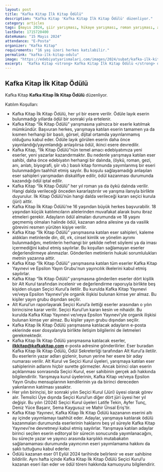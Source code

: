 ```yaml
---
layout: post
title: "Kafka Kitap İlk Kitap Ödülü"
description: "Kafka Kitap 'Kafka Kitap İlk Kitap Ödülü' düzenliyor."
category: articles
tags: [mayıs 2024, şiir yarışması, hikaye yarışması, roman yarışması, anı yarışması, genel]
lastDate: 1715720400
dateHuman: "15 Mayıs 2024"
attendance: "E-Posta"
organizer: "Kafka Kitap"
requirements: "16 yaş üzeri herkes katılabilir."
permalink: "kafka-ilk-kitap-odulu"
image: "https://edebiyatyarismalari.com/images/2024/subat/kafka-ilk-kitap-odulu.jpg"
excerpt:  "Kafka Kitap <strong> Kafka Kitap İlk Kitap Ödülü </strong> düzenliyor."
---
```


## Kafka Kitap İlk Kitap Ödülü
Kafka Kitap **Kafka Kitap İlk Kitap Ödülü** düzenliyor.  

Katılım Koşulları:
- Kafka Kitap İlk Kitap Ödülü, her yıl bir esere verilir. Ödüle layık eserin bulunmadığı yıllarda ödül bir sonraki yıla ertelenir.
- Kafka Kitap “İlk Kitap Ödülü” yarışmasına yalnızca bir eserle katılmak mümkündür. Başvuran herkes, yarışmaya katılan eserin tamamen ya da kısmen herhangi bir basılı, görsel, dijital ortamda yayınlanmamış olduğunu kabul eder. Ödüle layık görülen eserin daha önce yayınlandığı/yayımlandığı anlaşılırsa ödül, ikinci esere devredilir.
- Kafka Kitap, “İlk Kitap Ödülü”nün temel amacı edebiyatımıza yeni eserler, yeni yazarlar kazandırmaktır. Bu nedenle yarışmaya katılan eser sahibi, daha önce edebiyatın herhangi bir dalında, (öykü, roman, gezi, anı, anlatı, biyografi, şiir vb.) basılı kitap formunda yayımlanmış bir eseri bulunmadığını taahhüt etmiş sayılır. Bu koşulu sağlayamadığı anlaşılan eser sahipleri yarışmadan diskalifiye edilir, ödül kazanması durumunda kazandığı ödül iptal edilir.
- Kafka Kitap “İlk Kitap Ödülü” her yıl roman ya da öykü dalında verilir. Hangi dalda verileceği önceden kararlaştırılır ve yarışma ilanıyla birlikte duyurulur. İlk Kitap Ödülü’nün hangi dalda verileceği kararı seçici kurula (jüri) aittir.
- Kafka Kitap İlk Kitap Ödülü’ne 16 yaşından büyük herkes başvurabilir. 18 yaşından küçük katılımcıların ailelerinden muvafakat alarak bunu ibraz etmeleri gerekir. Adayların ödül almaları durumunda ve 18 yaşını geçmemiş olmaları halinde ödül, kazanan adına ailesine ya da vasilik görevini resmen yürüten kişiye verilir.
- Kafka Kitap “İlk Kitap Ödülü” yarışmasına katılan eser sahipleri, kaleme aldıkları metinlerde din, dil, ırk, cinsel kimlik ve yönelim ayrımı bulunmadığını, metinlerin herhangi bir şekilde nefret söylemi ya da iması içermediğini kabul etmiş sayılırlar. Bu koşulları sağlamayan eserler değerlendirmeye alınmazlar. Gönderilen metinlerin hukuki sorumlulukları metnin yazarına aittir.
- Kafka Kitap “İlk Kitap Ödülü” yarışmasına katılan tüm eserler Kafka Kitap Yayınevi ve Epsilon Yayın Grubu'nun yayıncılık ilkelerini kabul etmiş sayılırlar.
- Kafka Kitap “İlk Kitap Ödülü” yarışmasına gönderilen eserler dört kişilik bir Alt Kurul tarafından incelenir ve değerlendirme raporuyla birlikte beş kişiden oluşan Seçici Kurul’a iletilir. Bu kurulda Kafka Kitap Yayınevi ve/veya Epsilon Yayınevi’yle organik ilişkisi bulunan kimse yer almaz. Bu kişiler yayın grubu dışından seçilir.
- Alt Kurul’un raporlayarak Seçici Kurul’a ilettiği eserler arasından o yılın birincisine karar verilir. Seçici Kurul’un kararı kesin ve nihaidir. Bu kurulda Kafka Kitap Yayınevi ve/veya Epsilon Yayınevi’yle organik ilişkisi bulunan kimse yer almaz. Bu kişiler yayın grubu dışından seçilir.
- Kafka Kitap İlk Kitap Ödülü yarışmasına katılacak adayların e-posta eklerinde eser dosyalarıyla birlikte iletişim bilgilerini de iletmeleri gerekmektedir.
- Kafka Kitap İlk Kitap Ödülü yarışmasına katılacak eserler, **ilkkitap@kafkakitap.com** e-posta adresine gönderilirler. Eser buradan Kafka Kitap İlk Kitap Ödülü, Ödül Sekreterliği tarafından Alt Kurul’a iletilir. Bu eserlerin yazar adları gizlenir, bunun yerine her esere bir aday numarası verilir. Alt Kurul ve Seçici Kurul üyeleri, yarışmaya katılan eser sahiplerinin adlarını hiçbir surette görmezler. Ancak birinci olan eserin açıklanması sonrasında Seçici Kurul, eser sahibinin gerçek adı hakkında bilgilendirilir. Yarışmaya kurul üyelerinin, Kafka Kitap ve/veya Epsilon Yayın Grubu mensuplarının kendilerinin ya da birinci dereceden yakınlarının katılması yasaktır.
- Her yılın birincisi, bir sonraki yılın Seçici Kurul (Jüri) üyesi olarak görev alır. Temsilci Üye dışında Seçici Kurul’un diğer dört jüri üyesi her yıl değişir. Bu yılın (2024) Seçici Kurul üyeleri Latife Tekin, Ayfer Tunç, Deniz Yüce Başarır, Sema Kaygusuz ve Mahir Ünsal Eriş'tir. 
- Kafka Kitap Yayınevi, Kafka Kitap İlk Kitap Ödülü kazananın eserini altı ay içinde yayımlamayı taahhüt eder. Adaylar, yarışmaya katılarak ödülü kazanmaları durumunda eserlerinin haklarını beş yıl süreyle Kafka Kitap Yayınevi’ne devretmeyi kabul etmiş sayılırlar. Yarışmaya katılan adaylar birinci seçilen eserin editoryal bir sürecin sonucunda yayımlanacağını, bu süreçte yazar ve yayıncı arasında karşılıklı mutabakatın sağlanamaması durumunda yayıncının eseri yayımlamama hakkını da saklı tuttuğunu kabul ederler.
- Ödülü kazanan eser 01 Eylül 2024 tarihinde belirlenir ve eser sahibine bildirilir. Aynı hafta içinde Kafka Kitap İlk Kitap Ödülü Seçici Kurul’u kazanan eseri ilan eder ve ödül töreni hakkında kamuoyunu bilgilendirir.